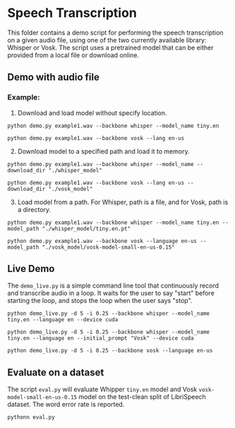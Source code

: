 # Speech Transcription

This folder contains a demo script for performing the speech transcription on a given audio file, using one of the two currently available library: Whisper or Vosk. The script uses a pretrained model that can be either provided from a local file or download online.


## Demo with audio file

### Example:

1. Download and load model without specify location.
```
python demo.py example1.wav --backbone whisper --model_name tiny.en
```
```
python demo.py example1.wav --backbone vosk --lang en-us
```

2. Download model to a specified path and load it to memory.
```
python demo.py example1.wav --backbone whisper --model_name --download_dir "./whisper_model"
```
```
python demo.py example1.wav --backbone vosk --lang en-us --download_dir "./vosk_model"
```

3. Load model from a path. For Whisper, path is a file, and for Vosk, path is a directory.
```
python demo.py example1.wav --backbone whisper --model_name tiny.en --model_path "./whisper_model/tiny.en.pt"
```
```
python demo.py example1.wav --backbone vosk --language en-us --model_path "./vosk_model/vosk-model-small-en-us-0.15"
```


## Live Demo

The `demo_live.py` is a simple command line tool that continuously record and transcribe audio in a loop. It waits for the user to say "start" before starting the loop, and stops the loop when the user says "stop".

```
python demo_live.py -d 5 -i 0.25 --backbone whisper --model_name tiny.en --language en --device cuda
```
```
python demo_live.py -d 5 -i 0.25 --backbone whisper --model_name tiny.en --language en --initial_prompt "Vosk" --device cuda
```
```
python demo_live.py -d 5 -i 0.25 --backbone vosk --language en-us
```

## Evaluate on a dataset
The script `eval.py` will evaluate Whipper `tiny.en` model and Vosk `vosk-model-small-en-us-0.15` model on the test-clean split of LibriSpeech dataset. The word error rate is reported.

```
pythonn eval.py
```